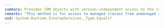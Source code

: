 ```yaml
---
summary: Provides COM objects with version-independent access to the <xref href="System.Type.Equals*"></xref> method.
remarks: "This method is for access to managed classes from unmanaged code, and should not be called from managed code.  \n  \n The <xref:System.Type.Equals%2A?displayProperty=fullName> method determines if the underlying system type of the current <xref:System.Type> is the same as the underlying system type of the specified <xref:System.Object> or <xref:System.Type>.  \n  \n ."
uid: System.Runtime.InteropServices._Type.Equals*
---
```

